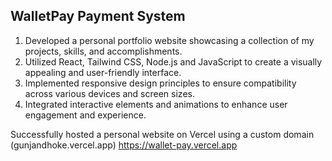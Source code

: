 <h2>WalletPay Payment System</h2>

1. Developed a personal portfolio website showcasing a collection of my projects, skills, and accomplishments.
2. Utilized React, Tailwind CSS, Node.js and JavaScript to create a visually appealing and user-friendly interface.
3. Implemented responsive design principles to ensure compatibility across various devices and screen sizes.
4. Integrated interactive elements and animations to enhance user engagement and experience.

Successfully hosted a personal website on Vercel using a custom domain (gunjandhoke.vercel.app)
<a href="https://wallet-pay.vercel.app">https://wallet-pay.vercel.app</a>
